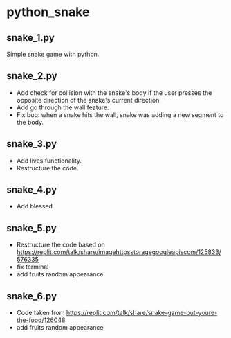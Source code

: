 # python_snake

## snake_1.py

Simple snake game with python.

## snake_2.py

- Add check for collision with the snake's body if the user presses the opposite direction of the snake's current direction.
- Add go through the wall feature.
- Fix bug: when a snake hits the wall, snake was adding a new segment to the body.

## snake_3.py

- Add lives functionality.
- Restructure the code.

## snake_4.py
- Add blessed

## snake_5.py
- Restructure the code based on https://replit.com/talk/share/imagehttpsstoragegoogleapiscom/125833/576335
- fix terminal
- add fruits random appearance

## snake_6.py
- Code taken from https://replit.com/talk/share/snake-game-but-youre-the-food/126048
- add fruits random appearance